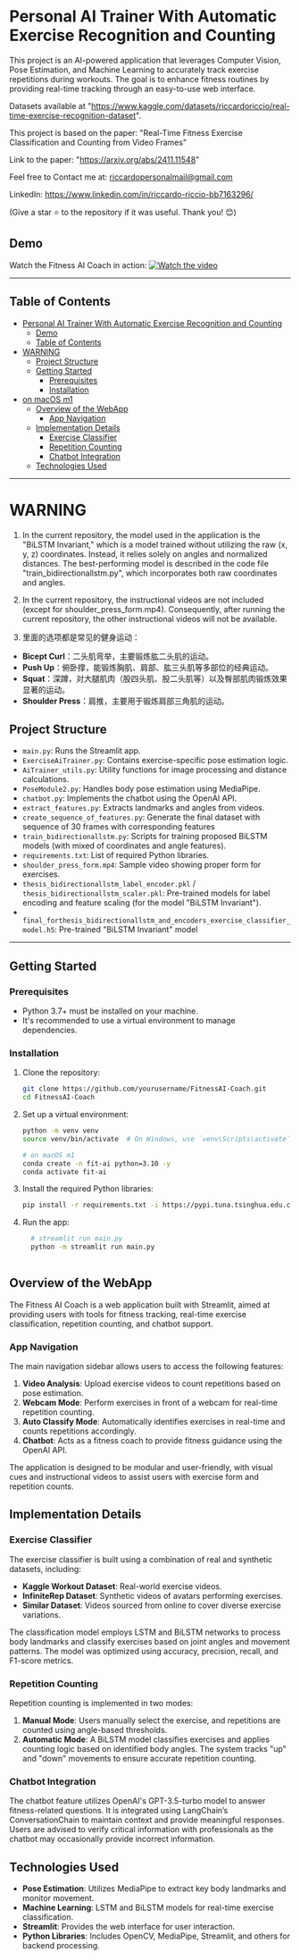 # Personal AI Trainer With Automatic Exercise Recognition and Counting

This project is an AI-powered application that leverages Computer Vision, Pose Estimation, and Machine Learning to accurately track exercise repetitions during workouts. The goal is to enhance fitness routines by providing real-time tracking through an easy-to-use web interface.

Datasets available at "https://www.kaggle.com/datasets/riccardoriccio/real-time-exercise-recognition-dataset".

This project is based on the paper: "Real-Time Fitness Exercise Classification and Counting from Video Frames"

Link to the paper: "https://arxiv.org/abs/2411.11548"

Feel free to Contact me at: riccardopersonalmail@gmail.com

LinkedIn: https://www.linkedin.com/in/riccardo-riccio-bb7163296/

(Give a star ⭐ to the repository if it was useful. Thank you! 😊)

## Demo

Watch the Fitness AI Coach in action:
[![Watch the video](https://img.youtube.com/vi/GPmDPB1bSmc/hqdefault.jpg)](https://www.youtube.com/watch?v=GPmDPB1bSmc)

---

## Table of Contents
- [Personal AI Trainer With Automatic Exercise Recognition and Counting](#personal-ai-trainer-with-automatic-exercise-recognition-and-counting)
  - [Demo](#demo)
  - [Table of Contents](#table-of-contents)
- [WARNING](#warning)
  - [Project Structure](#project-structure)
  - [Getting Started](#getting-started)
    - [Prerequisites](#prerequisites)
    - [Installation](#installation)
- [on macOS m1](#on-macos-m1)
  - [Overview of the WebApp](#overview-of-the-webapp)
    - [App Navigation](#app-navigation)
  - [Implementation Details](#implementation-details)
    - [Exercise Classifier](#exercise-classifier)
    - [Repetition Counting](#repetition-counting)
    - [Chatbot Integration](#chatbot-integration)
  - [Technologies Used](#technologies-used)

---
# WARNING

1) In the current repository, the model used in the application is the "BiLSTM Invariant," which is a model trained without utilizing the raw (x, y, z) coordinates. Instead, it relies solely on angles and normalized distances. The best-performing model is described in the code file "train_bidirectionallstm.py", which incorporates both raw coordinates and angles.

2) In the current repository, the instructional videos are not included (except for shoulder_press_form.mp4). Consequently, after running the current repository, the other instructional videos will not be available.
3) 里面的选项都是常见的健身运动：
- **Bicept Curl**：二头肌弯举，主要锻炼肱二头肌的运动。
- **Push Up**：俯卧撑，能锻炼胸肌、肩部、肱三头肌等多部位的经典运动。
- **Squat**：深蹲，对大腿肌肉（股四头肌、股二头肌等）以及臀部肌肉锻炼效果显著的运动。
- **Shoulder Press**：肩推，主要用于锻炼肩部三角肌的运动。

## Project Structure
- `main.py`: Runs the Streamlit app.
- `ExerciseAiTrainer.py`: Contains exercise-specific pose estimation logic.
- `AiTrainer_utils.py`: Utility functions for image processing and distance calculations.
- `PoseModule2.py`: Handles body pose estimation using MediaPipe.
- `chatbot.py`: Implements the chatbot using the OpenAI API.
- `extract_features.py`: Extracts landmarks and angles from videos.
- `create_sequence_of_features.py`:  Generate the final dataset with sequence of 30 frames with corresponding features
- `train_bidirectionallstm.py`: Scripts for training proposed BiLSTM models (with mixed of coordinates and angle features).
- `requirements.txt`: List of required Python libraries.
- `shoulder_press_form.mp4`: Sample video showing proper form for exercises.
- `thesis_bidirectionallstm_label_encoder.pkl` / `thesis_bidirectionallstm_scaler.pkl`: Pre-trained models for label encoding and feature scaling (for the model "BiLSTM Invariant").
- ` final_forthesis_bidirectionallstm_and_encoders_exercise_classifier_model.h5`: Pre-trained "BiLSTM Invariant" model

---

## Getting Started

### Prerequisites
- Python 3.7+ must be installed on your machine.
- It's recommended to use a virtual environment to manage dependencies.

### Installation

1. Clone the repository:
   ```bash
   git clone https://github.com/yourusername/FitnessAI-Coach.git
   cd FitnessAI-Coach

2. Set up a virtual environment:

   ```bash
   python -m venv venv
   source venv/bin/activate  # On Windows, use `venv\Scripts\activate`

   # on macOS m1 
   conda create -n fit-ai python=3.10 -y
   conda activate fit-ai

3. Install the required Python libraries:

   ```bash
   pip install -r requirements.txt -i https://pypi.tuna.tsinghua.edu.cn/simple             
4. Run the app:

   ```bash
     # streamlit run main.py
     python -m streamlit run main.py
      

## Overview of the WebApp

The Fitness AI Coach is a web application built with Streamlit, aimed at providing users with tools for fitness tracking, real-time exercise classification, repetition counting, and chatbot support.

### App Navigation

The main navigation sidebar allows users to access the following features:

1. **Video Analysis**: Upload exercise videos to count repetitions based on pose estimation.
2. **Webcam Mode**: Perform exercises in front of a webcam for real-time repetition counting.
3. **Auto Classify Mode**: Automatically identifies exercises in real-time and counts repetitions accordingly.
4. **Chatbot**: Acts as a fitness coach to provide fitness guidance using the OpenAI API.

The application is designed to be modular and user-friendly, with visual cues and instructional videos to assist users with exercise form and repetition counts.

## Implementation Details

### Exercise Classifier

The exercise classifier is built using a combination of real and synthetic datasets, including:

- **Kaggle Workout Dataset**: Real-world exercise videos.
- **InfiniteRep Dataset**: Synthetic videos of avatars performing exercises.
- **Similar Dataset**: Videos sourced from online to cover diverse exercise variations.

The classification model employs LSTM and BiLSTM networks to process body landmarks and classify exercises based on joint angles and movement patterns. The model was optimized using accuracy, precision, recall, and F1-score metrics.

### Repetition Counting

Repetition counting is implemented in two modes:

1. **Manual Mode**: Users manually select the exercise, and repetitions are counted using angle-based thresholds.
2. **Automatic Mode**: A BiLSTM model classifies exercises and applies counting logic based on identified body angles. The system tracks "up" and "down" movements to ensure accurate repetition counting.

### Chatbot Integration

The chatbot feature utilizes OpenAI's GPT-3.5-turbo model to answer fitness-related questions. It is integrated using LangChain’s ConversationChain to maintain context and provide meaningful responses. Users are advised to verify critical information with professionals as the chatbot may occasionally provide incorrect information.


## Technologies Used

- **Pose Estimation**: Utilizes MediaPipe to extract key body landmarks and monitor movement.
- **Machine Learning**: LSTM and BiLSTM models for real-time exercise classification.
- **Streamlit**: Provides the web interface for user interaction.
- **Python Libraries**: Includes OpenCV, MediaPipe, Streamlit, and others for backend processing.
